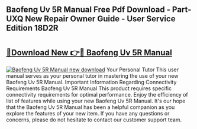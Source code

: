 ## Baofeng Uv 5R Manual Free Pdf Download - Part-UXQ New Repair Owner Guide - User Service Edition 18D2R

# <h2><a href="http://bc38070.oget.top/?id=Baofeng+Uv+5R+Manual">🔗Download New 👉🔴 Baofeng Uv 5R Manual</a></h2>

[![Baofeng Uv 5R Manual new download](https://i.imgur.com/5g1atiW.png)](http://bc38070.oget.top/?id=Baofeng+Uv+5R+Manual)
Your Personal Tutor This user manual serves as your personal tutor in mastering the use of your new Baofeng Uv 5R Manual. Important Information Regarding Connectivity Requirements Baofeng Uv 5R Manual This product requires specific connectivity requirements for optimal performance. Enjoy the efficiency of list of features while using your new Baofeng Uv 5R Manual. It's our hope that the Baofeng Uv 5R Manual has been a helpful companion as you explore the features of your new item. If you have any questions or concerns, please do not hesitate to contact our customer support team.
